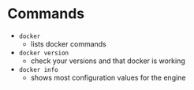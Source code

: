# Commands

* `docker`
  * lists docker commands
* `docker version`
  * check your versions and that docker is working
* `docker info`
  * shows most configuration values for the engine
